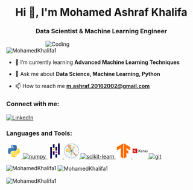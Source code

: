 <h1 align="center">Hi 👋, I'm Mohamed Ashraf Khalifa</h1>
<h3 align="center">Data Scientist & Machine Learning Engineer</h3>
<img align="right" alt="Coding" width="400" src="https://raw.githubusercontent.com/chiraag-kakar/chiraag-kakar/master/hadder.gif">

<p align="left"> <img src="https://komarev.com/ghpvc/?username=MohamedKhalifa1&label=Profile%20views&color=0e75b6&style=flat" alt="MohamedKhalifa1" /> </p>

- 🌱 I’m currently learning **Advanced Machine Learning Techniques**

- 💬 Ask me about **Data Science, Machine Learning, Python**

- 📫 How to reach me **m.ashraf.20162002@gmail.com**

<h3 align="left">Connect with me:</h3>
<p align="left">
<a href="https://www.linkedin.com/in/mohamed-ashraf-696873213" target="blank"><img align="center" src="https://raw.githubusercontent.com/rahuldkjain/github-profile-readme-generator/master/src/images/icons/Social/linked-in-alt.svg" alt="LinkedIn" height="30" width="40" /></a>

</p>

<h3 align="left">Languages and Tools:</h3>
<p align="left"> <a href="https://www.python.org" target="_blank"> <img src="https://raw.githubusercontent.com/devicons/devicon/master/icons/python/python-original.svg" alt="python" width="40" height="40"/> </a> <a href="https://numpy.org/" target="_blank"> <img src="https://www.vectorlogo.zone/logos/numpy/numpy-icon.svg" alt="numpy" width="40" height="40"/> </a> <a href="https://pandas.pydata.org/" target="_blank"> <img src="https://raw.githubusercontent.com/devicons/devicon/master/icons/pandas/pandas-original.svg" alt="pandas" width="40" height="40"/> </a> <a href="https://matplotlib.org" target="_blank"> <img src="https://raw.githubusercontent.com/devicons/devicon/master/icons/matplotlib/matplotlib-original.svg" alt="matplotlib" width="40" height="40"/> </a> <a href="https://scikit-learn.org/" target="_blank"> <img src="https://raw.githubusercontent.com/devicons/devicon/master/icons/scikit-learn/scikit-learn-original.svg" alt="scikit-learn" width="40" height="40"/> </a> <a href="https://www.tensorflow.org" target="_blank"> <img src="https://raw.githubusercontent.com/devicons/devicon/master/icons/tensorflow/tensorflow-original.svg" alt="tensorflow" width="40" height="40"/> </a> <a href="https://keras.io" target="_blank"> <img src="https://raw.githubusercontent.com/devicons/devicon/master/icons/keras/keras-original-wordmark.svg" alt="keras" width="40" height="40"/> </a> <a href="https://git-scm.com/" target="_blank"> <img src="https://www.vectorlogo.zone/logos/git-scm/git-scm-icon.svg" alt="git" width="40" height="40"/> </a> </p>

<p><img align="left" src="https://github-readme-stats.vercel.app/api/top-langs?username=MohamedKhalifa1&show_icons=true&locale=en&layout=compact" alt="MohamedKhalifa1" /></p>

<p>&nbsp;<img align="center" src="https://github-readme-stats.vercel.app/api?username=MohamedKhalifa1&show_icons=true&locale=en" alt="MohamedKhalifa1" /></p>

<p><img align="center" src="https://github-readme-streak-stats.herokuapp.com/?user=MohamedKhalifa1&" alt="MohamedKhalifa1" /></p>
